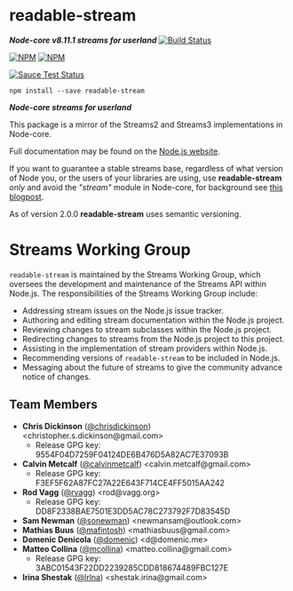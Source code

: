 <h1 id="readable-stream">readable-stream</h1>

<p><strong><em>Node-core v8.11.1 streams for userland</em></strong> <a href="https://travis-ci.org/nodejs/readable-stream"><img src="https://travis-ci.org/nodejs/readable-stream.svg?branch=master" alt="Build Status" /></a></p>

<p><a href="https://nodei.co/npm/readable-stream/"><img src="https://nodei.co/npm/readable-stream.png?downloads=true&amp;downloadRank=true" alt="NPM" /></a>
<a href="https://nodei.co/npm/readable-stream/"><img src="https://nodei.co/npm-dl/readable-stream.png?&amp;months=6&amp;height=3" alt="NPM" /></a></p>

<p><a href="https://saucelabs.com/u/readable-stream"><img src="https://saucelabs.com/browser-matrix/readable-stream.svg" alt="Sauce Test Status" /></a></p>

<pre><code class="bash">npm install --save readable-stream
</code></pre>

<p><strong><em>Node-core streams for userland</em></strong></p>

<p>This package is a mirror of the Streams2 and Streams3 implementations in
Node-core.</p>

<p>Full documentation may be found on the <a href="https://nodejs.org/dist/v8.11.1/docs/api/stream.html">Node.js website</a>.</p>

<p>If you want to guarantee a stable streams base, regardless of what version of
Node you, or the users of your libraries are using, use <strong>readable-stream</strong> <em>only</em> and avoid the <em>"stream"</em> module in Node-core, for background see <a href="http://r.va.gg/2014/06/why-i-dont-use-nodes-core-stream-module.html">this blogpost</a>.</p>

<p>As of version 2.0.0 <strong>readable-stream</strong> uses semantic versioning.</p>

<h1 id="streams-working-group">Streams Working Group</h1>

<p><code>readable-stream</code> is maintained by the Streams Working Group, which
oversees the development and maintenance of the Streams API within
Node.js. The responsibilities of the Streams Working Group include:</p>

<ul>
<li>Addressing stream issues on the Node.js issue tracker.</li>
<li>Authoring and editing stream documentation within the Node.js project.</li>
<li>Reviewing changes to stream subclasses within the Node.js project.</li>
<li>Redirecting changes to streams from the Node.js project to this
project.</li>
<li>Assisting in the implementation of stream providers within Node.js.</li>
<li>Recommending versions of <code>readable-stream</code> to be included in Node.js.</li>
<li>Messaging about the future of streams to give the community advance
notice of changes.</li>
</ul>

<p><a name="members"></a></p>

<h2 id="team-members">Team Members</h2>

<ul>
<li><strong>Chris Dickinson</strong> (<a href="https://github.com/chrisdickinson">@chrisdickinson</a>) &lt;christopher.s.dickinson@gmail.com&gt;

<ul>
<li>Release GPG key: 9554F04D7259F04124DE6B476D5A82AC7E37093B</li>
</ul></li>
<li><strong>Calvin Metcalf</strong> (<a href="https://github.com/calvinmetcalf">@calvinmetcalf</a>) &lt;calvin.metcalf@gmail.com&gt;

<ul>
<li>Release GPG key: F3EF5F62A87FC27A22E643F714CE4FF5015AA242</li>
</ul></li>
<li><strong>Rod Vagg</strong> (<a href="https://github.com/rvagg">@rvagg</a>) &lt;rod@vagg.org&gt;

<ul>
<li>Release GPG key: DD8F2338BAE7501E3DD5AC78C273792F7D83545D</li>
</ul></li>
<li><strong>Sam Newman</strong> (<a href="https://github.com/sonewman">@sonewman</a>) &lt;newmansam@outlook.com&gt;</li>
<li><strong>Mathias Buus</strong> (<a href="https://github.com/mafintosh">@mafintosh</a>) &lt;mathiasbuus@gmail.com&gt;</li>
<li><strong>Domenic Denicola</strong> (<a href="https://github.com/domenic">@domenic</a>) &lt;d@domenic.me&gt;</li>
<li><strong>Matteo Collina</strong> (<a href="https://github.com/mcollina">@mcollina</a>) &lt;matteo.collina@gmail.com&gt;

<ul>
<li>Release GPG key: 3ABC01543F22DD2239285CDD818674489FBC127E</li>
</ul></li>
<li><strong>Irina Shestak</strong> (<a href="https://github.com/lrlna">@lrlna</a>) &lt;shestak.irina@gmail.com&gt;</li>
</ul>

